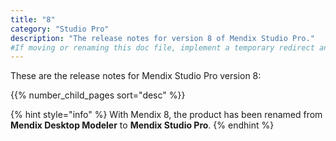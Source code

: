 ```yaml
---
title: "8"
category: "Studio Pro"
description: "The release notes for version 8 of Mendix Studio Pro."
#If moving or renaming this doc file, implement a temporary redirect and let the respective team know they should update the URL in the product. See Mapping to Products for more details.
---
```


These are the release notes for Mendix Studio Pro version 8:

{{% number_child_pages sort="desc" %}}

{% hint style="info" %}
With Mendix 8, the product has been renamed from **Mendix Desktop Modeler** to **Mendix Studio Pro**.
{% endhint %}